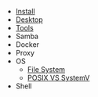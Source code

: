 - [Install](./Install)
- [Desktop](Linux_Desktop)
- [Tools](./Tools)
- Samba
- Docker
- Proxy
- OS
  - [File System](./OS_File_System)
  - [POSIX VS SystemV](./POSIX_VS_SystemV)
- Shell
